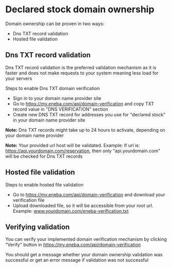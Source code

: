 # Declared stock domain ownership

Domain ownership can be proven in two ways:
* Dns TXT record validation
* Hosted file validation

## Dns TXT record validation
Dns TXT record validation is the preferred validation mechanism as it is faster and does not make requests to your system meaning less load for your servers

Steps to enable Dns TXT domain verification
* Sign in to your domain name provider site
* Go to https://my.eneba.com/api/domain-verification and copy TXT record value in "DNS VERIFICATION" section
* Create new DNS TXT record for addresses you use for "declared stock" in your domain name provider site

**Note:** Dns TXT records might take up to 24 hours to activate, depending on your domain name provider

**Note:** Your provided url host will be validated. Example: If url is: https://api.yourdomain.com/reservation, then only "api.yourdomain.com" will be checked for Dns TXT records

## Hosted file validation
Steps to enable hosted file validation

* Go to https://my.eneba.com/api/domain-verification and download your verification file
* Upload downloaded file, so it will be accessible from your root url. Example: www.yourdomain.com/eneba-verification.txt

## Verifying validation
You can verify your implemented domain verification mechanism by clicking "Verify" button in https://my.eneba.com/api/domain-verification

You should get a message whether your domain ownership validation was successful or get an error message if validation was not successful
